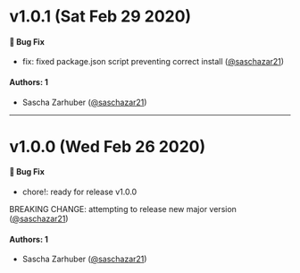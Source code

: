 # v1.0.1 (Sat Feb 29 2020)

#### 🐛  Bug Fix

- fix: fixed package.json script preventing correct install  ([@saschazar21](https://github.com/saschazar21))

#### Authors: 1

- Sascha Zarhuber ([@saschazar21](https://github.com/saschazar21))

---

# v1.0.0 (Wed Feb 26 2020)

#### 🐛  Bug Fix

- chore!: ready for release v1.0.0

BREAKING CHANGE: attempting to release new major version  ([@saschazar21](https://github.com/saschazar21))

#### Authors: 1

- Sascha Zarhuber ([@saschazar21](https://github.com/saschazar21))